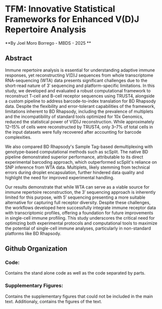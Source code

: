 # TFM: Innovative Statistical Frameworks for Enhanced V(D)J Repertoire Analysis 
**By Joel Moro Borrego - MBDS - 2025 **

## Abstract
Immune repertoire analysis is essential for understanding adaptive immune responses, yet reconstructing V(D)J sequences from whole transcriptome RNA-sequencing (WTA) data presents significant challenges due to the short-read nature of 3′ sequencing and platform-specific limitations. In this study, we developed and evaluated a robust computational framework to reconstruct T-cell and B-cell receptor sequences using TRUST4, alongside a custom pipeline to address barcode-to-index translation for BD Rhapsody data. Despite the flexibility and error-tolerant capabilities of the framework, limitations inherent to BD Rhapsody, including the prevalence of multiplets and the incompatibility of standard tools optimized for 10x Genomics, reduced the statistical power of V(D)J reconstruction. While approximately 12–15% of cells were reconstructed by TRUST4, only 3–7% of total cells in the input datasets were fully recovered after accounting for barcode complexities. 

We also compared BD Rhapsody's Sample Tag-based demultiplexing with genotype-based computational methods such as scSplit. The native BD pipeline demonstrated superior performance, attributable to its direct experimental barcoding approach, which outperformed scSplit's reliance on SNP inference from WTA data. Multiplets, likely stemming from technical errors during droplet encapsulation, further hindered data quality and highlight the need for improved experimental handling. 

Our results demonstrate that while WTA can serve as a viable source for immune repertoire reconstruction, the 3′ sequencing approach is inherently limited for this purpose, with 5′ sequencing presenting a more suitable alternative for capturing full receptor diversity. Despite these challenges, the workflows developed here successfully integrate immune receptor data with transcriptomic profiles, offering a foundation for future improvements in single-cell immune profiling. This study underscores the critical need for optimizing both experimental protocols and computational tools to maximize the potential of single-cell immune analyses, particularly in non-standard platforms like BD Rhapsody. 

 ## Github Organization

### Code:
Contains the stand alone code as well as the code separated by parts.

### Supplementary Figures:
Contains the supplementary figures that could not be included in the main text. Additionaly, contains the figures of the text.
